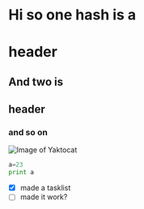 # Hi so one hash is a <h1> header
## And two is <h2> header
### and so on
![Image of Yaktocat](https://octodex.github.com/images/yaktocat.png)
```python
a=23
print a
```
- [x] made a tasklist
- [ ] made it work?

